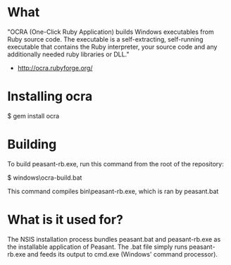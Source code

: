 # What

"OCRA (One-Click Ruby Application) builds Windows executables from Ruby source code. The executable is a
self-extracting, self-running executable that contains the Ruby interpreter, your source code and any
additionally needed ruby libraries or DLL."

- http://ocra.rubyforge.org/

# Installing ocra

$ gem install ocra

# Building

To build peasant-rb.exe, run this command from the root of the repository:

$ windows\ocra-build.bat

This command compiles bin\peasant-rb.exe, which is ran by peasant.bat

# What is it used for?

The NSIS installation process bundles peasant.bat and peasant-rb.exe as the installable application of Peasant.
The .bat file simply runs peasant-rb.exe and feeds its output to cmd.exe (Windows' command processor).
